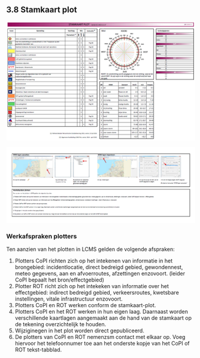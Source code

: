 ## 3.8 Stamkaart plot

![Stamkaartplot](images/196.png)

![Werkafspraken plotters](images/197.png)

### Werkafspraken plotters
Ten aanzien van het plotten in LCMS gelden de volgende afspraken:

1. Plotters CoPI richten zich op het intekenen van informatie in het brongebied: incidentlocatie, direct bedreigd gebied, gewondennest, meteo gegevens, aan en afvoerroutes, afzettingen enzovoort. (leider CoPI bepaalt het bron/effectgebied)
2. Plotter ROT richt zich op het intekeken van informatie over het effectgebied: indirect bedreigd gebied, verkeersroutes, kwetsbare instellingen, vitale infrastructuur enzovoort.
3. Plotters CoPI en ROT werken conform de stamkaart-plot.
4. Plotters CoPI en het ROT werken in hun eigen laag. Daarnaast worden verschillende kaartlagen aangemaakt aan de hand van de stamkaart op de tekening overzichtelijk te houden.
5. Wijziginegen in het plot worden direct gepubliceerd.
6. De plotters van CoPI en ROT nemenzsm contact met elkaar op. Voeg hiervoor het telefoonnumer toe aan het onderste kopje van het CoPI of ROT tekst-tabblad.